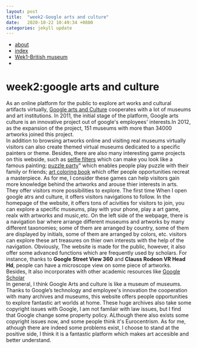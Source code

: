 ```yaml
---
layout: post
title:  "week2-Google arts and culture"
date:   2020-10-22 10:49:34 +0800
categories: jekyll update
---
```

 <head>
        <title>week2: Google arts and culture</title>
    </head>
    <nav>
        <ul>
            <li><a href="about.html">about</a></li>
            <li><a href="index.html">index</a></li>
            <li><a href="wek1-bm">Wek1-British museum</a></li>
            <li><a href="week2-Googlearts"></a></li>
        </ul>
    </nav>
    <body>
      <h1>week2:google arts and culture</h1>
      <p>As an online platform for the public to explore art works and cultural artifacts virtually, 
          <a href="https://artsandculture.google.com/" target="/blank">Google arts and Culture</a> cooperates with 
        a lot of museums and art institutions. In 2011, the initial stage of the platform, Google arts 
        culture is an innovative project out of google's employees' interests.In 2012, as the expansion
        of the project, 151 museums with more than 34000 artworks joined this project.
        <br>
        In addition to browsing artworks online and visiting real museums virtually
        visitors can also create themed virtual museums dedicated to a specific painters or theme.
        Besides, there are also many interesting game projects on this webside, such as <a href="https://artsandculture.google.com/camera/art-filter" target="/blank">selfie filters</a> which
        can make you look like a famous painting; <a href="https://artsandculture.google.com/experiment/puzzle-party/EwGBPZlIzv0KRw" target="/blank">puzzle party</a>" which enables 
        people play puzzle with their family or friends; <a href="https://artsandculture.google.com/experiment/art-coloring-book/1QGsh6vSfAQBgQ" target="/blank">art coloring book</a> which offer people opportunities
        recreat a masterpiece. As for me, I consider these games can help 
        visitors gain more knowledge behind the artworks and arouse thier interests in arts. They offer
        visitors more possibilities to explore. The first time When I open google atrs and culture, it offers 
        visitors navigations to follow. In the homepage of the website, it offers tons of acivities for 
        visitors to join, you can explore a specific museums, play with your phone, play a art game, 
        realx with artworks and music,etc. On the left side of the webpage, there is a navigation bar
        where arrange different museums and artworks by many different 
        taxonomies; some of them are arranged by country, some of them are displayed by initials, some of them
        are arranged by colors, etc. visitors
        can explore these art treasures on thier own interests with the help of the navigation. Obviously,
        The website is made for the public, however, it also offer some advanced functions which are frequently 
        used by scholars. For instance, thanks to <strong>Google Street View 360</strong> and <strong>
        Clauss Rodeon VR Head Hd</strong>, people can have a microscope view on some piece of artworks.
        Besides, It also incorporates with other academic resources like <a href="http://scholar.google.com/">Google Scholar</a> 
        <br>
        In general, I think Google Arts and culture is like a museum of museums. Thanks to Google’s technology and employee's innovation
        the cooperation with many archives and museums, this website offers people opportunities to explore 
        fantastic art worlds at home. These huge archives also take some copyright issues with Google, I am not familair
        with law issues, but I find that Google change some property policy. ALthough there also exists some copyright issues now, and some
        people think it's Eurocentrism. As for me, athough there are indeed some problems exist, 
        I choose to stand at the positive side, I think
        it is a fantastic platform which makes art accesible and better understand.  </p>  
    </body>

</html>
